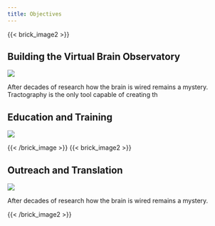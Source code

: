 ```yaml
---
title: Objectives
---
```

{{< brick_image2 >}}

## Building the Virtual Brain Observatory

![](/uploads/illustrations/cuate/responsive.svg)

After decades of research how the brain is wired remains a mystery. Tractography is the only tool capable of
creating th

## Education and Training

![](/uploads/illustrations/cuate/version-control.svg)



{{< /brick_image >}}
{{< brick_image2 >}}

## Outreach and Translation

![](/uploads/illustrations/cuate/responsive.svg)

After decades of research how the brain is wired remains a mystery.

{{< /brick_image2 >}}

